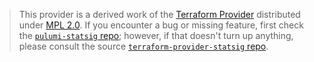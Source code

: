 > This provider is a derived work of the [Terraform Provider](https://github.com/statsig-io/terraform-provider-statsig)
> distributed under [MPL 2.0](https://www.mozilla.org/en-US/MPL/2.0/). If you encounter a bug or missing feature,
> first check the [`pulumi-statsig` repo](https://github.com/statsig-io/pulumi-statsig/issues); however, if that doesn't turn up anything,
> please consult the source [`terraform-provider-statsig` repo](https://github.com/statsig-io/terraform-provider-statsig/issues).
